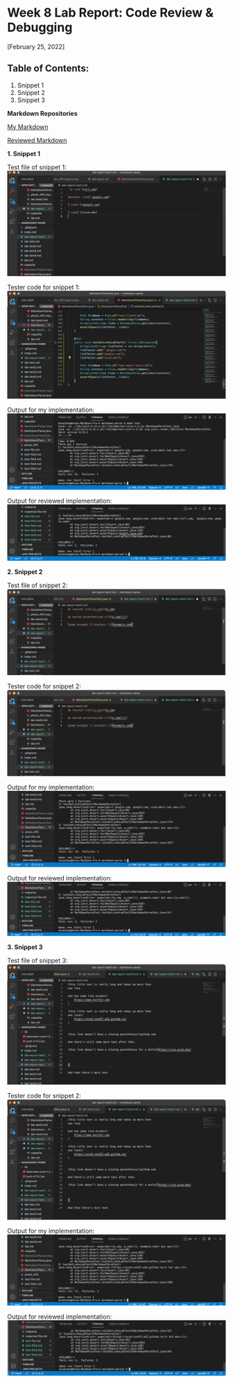# Week 8 Lab Report: Code Review & Debugging
[February 25, 2022]

## Table of Contents:
1. Snippet 1
2. Snippet 2
3. Snippet 3

**Markdown Repositories**

[My Markdown](https://github.com/annaz0506/markdown-parse)

[Reviewed Markdown](https://github.com/merrickqiu/markdown-parse)


**1. Snippet 1**

Test file of snippet 1:
![Image](Images4/snippet1TestFile.png)

Tester code for snippet 1:
![Image](Images4/snippet1Tester.png)

Output for my implementation:
![Image](Images4/snippet1TestFailMine.png)

Output for reviewed implementation:
![Image](Images4/snippet1TestFailReview.png)

**2. Snippet 2**

Test file of snippet 2:
![Image](Images4/snippet2TestFile.png)

Tester code for snippet 2:
![Image](Images4/snippet2TestFile.png)

Output for my implementation:
![Image](Images4/snippet2TestFailMine.png)

Output for reviewed implementation:
![Image](Images4/snippet2TestFailReview.png)

**3. Snippet 3**

Test file of snippet 3:
![Image](Images4/snippet3TestFile.png)

Tester code for snippet 2:
![Image](Images4/snippet3TestFile.png)

Output for my implementation:
![Image](Images4/snippet3TestFailMine.png)

Output for reviewed implementation:
![Image](Images4/snippet3TestFailReview.png)